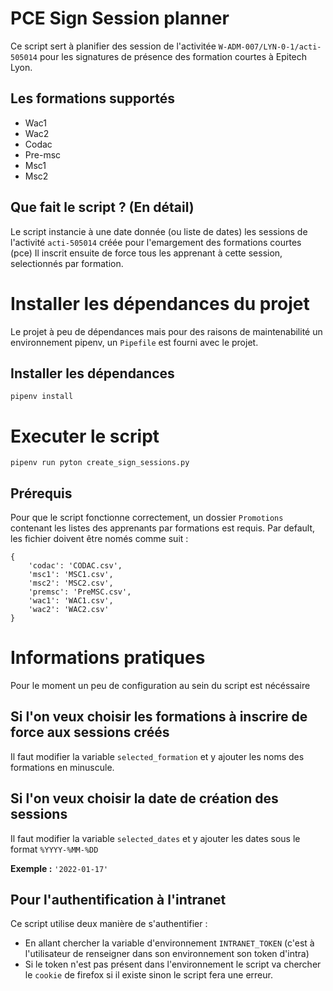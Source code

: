 # PCE Sign Session planner
Ce script sert à planifier des session de l'activitée `W-ADM-007/LYN-0-1/acti-505014` pour les signatures de présence des formation courtes à Epitech Lyon.

## Les formations supportés
- Wac1
- Wac2
- Codac
- Pre-msc
- Msc1
- Msc2

## Que fait le script ? (En détail)

Le script instancie à une date donnée (ou liste de dates) les sessions de l'activité `acti-505014` créée pour l'emargement des formations courtes (pce)
Il inscrit ensuite de force tous les apprenant à cette session, selectionnés par formation.

# Installer les dépendances du projet
Le projet à peu de dépendances mais pour des raisons de maintenabilité un environnement pipenv, un `Pipefile` est fourni avec le projet.

## Installer les dépendances
```
pipenv install
```

# Executer le script
```
pipenv run pyton create_sign_sessions.py
```
## Prérequis
Pour que le script fonctionne correctement, un dossier `Promotions` contenant les listes des apprenants par formations est requis. Par default, les fichier doivent être només comme suit :
```
{
    'codac': 'CODAC.csv',
    'msc1': 'MSC1.csv',
    'msc2': 'MSC2.csv',
    'premsc': 'PreMSC.csv',
    'wac1': 'WAC1.csv',
    'wac2': 'WAC2.csv'
}
```
# Informations pratiques
Pour le moment un peu de configuration au sein du script est nécéssaire 

## Si l'on veux choisir les formations à inscrire de force aux sessions créés
Il faut modifier la variable `selected_formation` et y ajouter les noms des formations en minuscule.

## Si l'on veux choisir la date de création des sessions
Il faut modifier la variable `selected_dates` et y ajouter les dates sous le format `%YYYY-%MM-%DD` 

**Exemple :** `'2022-01-17'`

## Pour l'authentification à l'intranet
Ce script utilise deux manière de s'authentifier :
- En allant chercher la variable d'environnement `INTRANET_TOKEN` (c'est à l'utilisateur de renseigner dans son environnement son token d'intra)
- Si le token n'est pas présent dans l'environnement le script va chercher le `cookie` de firefox si il existe
sinon le script fera une erreur.